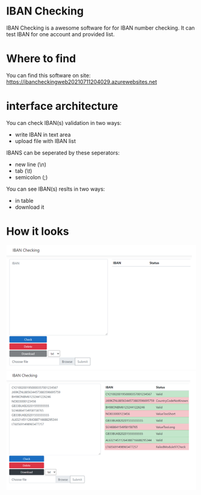 # IBAN Checking

IBAN Checking is a awesome software for for IBAN number checking. It can test IBAN for one account and provided list.

# Where to find

You can find this software on site: https://ibancheckingweb20210711204029.azurewebsites.net

# interface architecture

You can check IBAN(s) validation in two ways:
<ul>
<li>write IBAN in text area</li>
<li>upload file with IBAN list</li>
</ul>

IBANS can be seperated by these seperators:
<ul>
<li>new line (\n)</li>
<li>tab (\t)</li>
<li>semicolon (;)</li>
</ul>


You can see IBAN(s) reslts in two ways:
<ul>
<li>in table</li>
<li>download it</li>
</ul>

# How it looks
![Software](img/Software.png)
![Software2](img/Software2.png)

